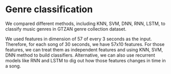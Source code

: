 # Genre classification
We compared different methods, including KNN, SVM, DNN, RNN, LSTM, to classify music genres in GTZAN genre collection dataset. 

We used features in dimension of 57 of every 3 seconds as the input. Therefore, for each song of 30 seconds, we have 57x10 features. For those features, we can treat them as independent features and using KNN, SVM, DNN method to build classifiers. Alternative, we can also use recurrent models like RNN and LSTM to dig out how those features changes in time in a song. 
